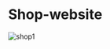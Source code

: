 # Shop-website

![shop1](https://user-images.githubusercontent.com/53148571/159571059-c5696b6f-c962-4ea5-980b-9cb5ce264d4f.JPG)
